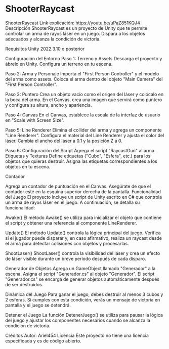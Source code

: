 # ShooterRaycast
ShooterRaycast
Link explicación: https://youtu.be/uPaZ851KQJ4
Descripción
ShooterRaycast es un proyecto de Unity que te permite controlar un arma de rayos láser en un juego. Dispara a los objetos adecuados y alcanza la condición de victoria.

Requisitos
Unity 2022.3.10 o posterior

Configuración del Entorno
Paso 1: Terreno y Assets
Descarga el proyecto y ábrelo en Unity.
Configura un terreno en tu escena.

Paso 2: Arma y Personaje
Importa el "First Person Controller" y el modelo del arma como assets.
Coloca el arma dentro del objeto "Main Camera" del "First Person Controller".

Paso 3: Puntero
Crea un objeto vacío como el origen del láser y colócalo en la boca del arma.
En el Canvas, crea una imagen que servirá como puntero y configura su altura, ancho y apariencia.

Paso 4: Canvas
En el Canvas, establece la escala de la interfaz de usuario en "Scale with Screen Size".

Paso 5: Line Renderer
Elimina el collider del arma y agrega un componente "Line Renderer".
Configura el material del Line Renderer y ajusta el color del láser.
Cambia el ancho del láser a 0.1 y la posición Z a 0.

Paso 6: Configuración del Script
Agrega el script "RaycastGun" al arma.
Etiquetas y Texturas
Define etiquetas ("Cubo", "Esfera", etc.) para los objetos que quieras destruir.
Asigna las etiquetas correspondientes a los objetos en tu escena.

Contador

Agrega un contador de puntuación en el Canvas.
Asegúrate de que el contador esté en la esquina superior derecha de la pantalla.
Funcionalidad del Juego
El proyecto incluye un script de Unity escrito en C# que controla un arma de rayos láser en el juego. A continuación, se detalla su funcionalidad:

Awake()
El método Awake() se utiliza para inicializar el objeto que contiene el script y obtener una referencia al componente LineRenderer.

Update()
El método Update() controla la lógica principal del juego. Verifica si el jugador puede disparar y, en caso afirmativo, realiza un raycast desde el arma para detectar colisiones con objetos y procesarlas.

ShootLaser()
ShootLaser() controla la visibilidad del láser y crea un efecto de láser visible durante un breve período después de cada disparo.

Generador de Objetos
Agrega un GameObject llamado "Generador" a la escena.
Asigna el script "Generador.cs" al objeto "Generador".
El script "Generador.cs" se encarga de generar objetos automáticamente después de ser destruidos.

Dinámica del Juego
Para ganar el juego, debes destruir al menos 3 cubos y 2 esferas. Si cumples con esta condición, verás un mensaje de victoria en pantalla y el juego se detendrá.

Detener el Juego
La función DetenerJuego() se utiliza para pausar la lógica del juego y ajustar los componentes necesarios cuando se alcanza la condición de victoria.

Créditos
Autor: Ariel454
Licencia
Este proyecto no tiene una licencia especificada y es de código abierto.
